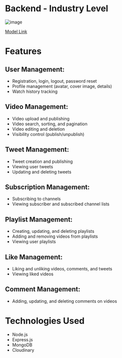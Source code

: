# Backend - Industry Level 

![image](https://github.com/KRShashank17/Backend/assets/108650155/50e87224-ac49-4a8a-9cb6-229593649261)

[Model Link](https://app.eraser.io/workspace/MiksaRNHW9GtxAyGr7CM)

# Features
## User Management:
  * Registration, login, logout, password reset
  * Profile management (avatar, cover image, details)
  * Watch history tracking
## Video Management:
  * Video upload and publishing
  * Video search, sorting, and pagination
  * Video editing and deletion
  * Visibility control (publish/unpublish)

## Tweet Management:
 * Tweet creation and publishing
 * Viewing user tweets
 * Updating and deleting tweets

## Subscription Management:
* Subscribing to channels
* Viewing subscriber and subscribed channel lists

## Playlist Management:
* Creating, updating, and deleting playlists
* Adding and removing videos from playlists
* Viewing user playlists

## Like Management:
* Liking and unliking videos, comments, and tweets
* Viewing liked videos

## Comment Management:
* Adding, updating, and deleting comments on videos

# Technologies Used
* Node.js
* Express.js
* MongoDB
* Cloudinary
